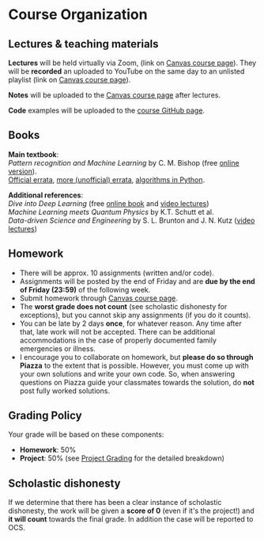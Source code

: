 # Course Organization

## Lectures & teaching materials

**Lectures** will be held virtually via Zoom, (link on [Canvas course page](https://canvas.umn.edu/courses/193402)). They will be **recorded** an uploaded to YouTube on the same day to an unlisted playlist (link on [Canvas course page](https://canvas.umn.edu/courses/193402)).

**Notes** will be uploaded to the [Canvas course page](https://canvas.umn.edu/courses/193402) after lectures.

**Code** examples will be uploaded to the [course GitHub page](https://github.com/smcantab/chen5595-fall2020).

## Books
**Main textbook**:  
_Pattern recognition and Machine Learning_ by C. M. Bishop (free [online version](https://www.microsoft.com/en-us/research/uploads/prod/2006/01/Bishop-Pattern-Recognition-and-Machine-Learning-2006.pdf)).  
[Official errata](https://www.microsoft.com/en-us/research/wp-content/uploads/2016/05/prml-errata-1st-20110921.pdf), [more (unofficial) errata](https://github.com/yousuketakada/prml_errata/blob/master/prml_errata.pdf), [algorithms in Python](https://github.com/ctgk/PRML).

**Additional references**:  
_Dive into Deep Learning_ (free [online book](https://d2l.ai/) and [video lectures](https://www.youtube.com/playlist?list=PLZSO_6-bSqHQHBCoGaObUljoXAyyqhpFW))  
_Machine Learning meets Quantum Physics_ by K.T. Schutt et al.  
_Data-driven Science and Engineering_ by S. L. Brunton and J. N. Kutz ([video lectures](https://www.youtube.com/watch?v=gXbThCXjZFM&list=PLMrJAkhIeNNRpsRhXTMt8uJdIGz9-X_1-))

## Homework
- There will be approx. 10 assignments (written and/or code).
- Assignments will be posted by the end of Friday and are **due by the end of Friday (23:59)** of the following week.
- Submit homework through [Canvas course page](https://canvas.umn.edu/courses/193402).
- The **worst grade does not count** (see scholastic dishonesty for exceptions), but you cannot skip any assignments (if you do it counts).
- You can be late by 2 days **once**, for whatever reason. Any time after that, late work will not be accepted. There can be additional accommodations in the case of properly documented family emergencies or illness.
- I encourage you to collaborate on homework, but **please do so through Piazza** to the extent that is possible. However, you must come up with your own solutions and write your own code. So, when answering questions on Piazza guide your classmates towards the solution, do **not** post fully worked solutions.

## Grading Policy

Your grade will be based on these components:  

- **Homework**: 50%
- **Project**: 50% (see [Project Grading][1] for the detailed breakdown)

[1]: project.md#grading


## Scholastic dishonesty
If we determine that there has been a clear instance of scholastic dishonesty, the work will be given a **score of 0** (even if it's the project!) and **it will count** towards the final grade. In addition the case will be reported to OCS.
